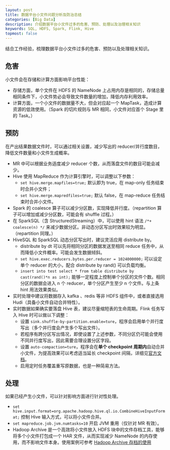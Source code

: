 ```yaml
---
layout: post
title: 数据平台小文件问题分析及防治总结
categories: [Big Data]
description: 介绍数据平台小文件过多的危害、预防、处理以及治理相关知识
keywords: SQL, HDFS, Spark, Flink, Hive
topmost: false
---
```


结合工作经验，梳理数据平台小文件过多的危害、预防以及处理相关知识。

## 危害

小文件会在存储和计算方面影响平台性能：

- 存储方面，单个文件在 HDFS 的 NameNode 上占用内存是相同的，存储总量相同条件下，小文件势必会导致文件数量的增加，降低内存利用效率。
- 计算方面，一个小文件的数据量不大，但会对应起一个 MapTask，造成计算资源的低效使用。（Spark 的切片规则与 MR 相同，小文件对应首个 Stage 里的 Task。）

## 预防

在产出结果数据文件时，可以通过相关设置，减少写出的 reducer/并行度数目，降低文件数量和小文件生成概率。

- MR 中可以根据业务适度减少 reducer 个数，从而落盘文件的数目可能会减少。
- Hive 使用 MapReduce 作为计算引擎时，可以调整以下参数：
    - `set hive.merge.mapfiles=true;` 默认即为 true，在 map-only 任务结束时合并小文件；
    - `set hive.merge.mapredfiles=true;` 默认 false，在 map-reduce 任务结束时合并小文件。
- Spark 的 coalesce 算子可以减少分区数，实现降低并行度。（repartition 算子可以增加或减少分区数，可能会有 shuffle 过程。）
- 在 SparkSQL（含 StructuredStreaming）中，可以使用 hint 语法 ` /*+ coalesce(n) */ ` 来减少数据分区。非动态分区写出时效果较为明显。（repartition 同理。）
- HiveSQL 和 SparkSQL 动态分区写出时，建议灵活应用 distribute by。
    - distribute by dt 可以先将相同分区的数据发送至相同 reduce 任务中，从而降低小文件概率。可能会发生数据倾斜。
    - `set hive.exec.reducers.bytes.per.reducer = 1024000000;` 可以设定单个 reducer 的大小，配合 distribute by rand() 可以负载均衡。
    - `insert into test select * from table distribute by cast(rand()*n as int);` 能够一定程度上控制单个分区的文件个数。相同分区的数据会进入 n 个 reducer，单个分区产生至少 n 个文件。与上条 hint 用法效果类似。
- 实时处理中建议将数据存入 kafka 、redis 等非 HDFS 组件中，或者直接选用 Hudi（具备小文件自动合并特性）。
- 实时数据如果确实要落盘 Hive 表，建议尽量缩短表的生命周期。Flink 任务写入 Hive 时可以做以下调整：
    - 设置 `sink.shuffle-by-partition.enable=ture`，程序会启用单个并行度写出（多个并行度会产生多个写出文件）。
    - 若程序有跨分区写出情况，即使设置了上述参数，不同分区仍可能会使用不同并行度写出，因此需要合理设置分区字段。
    - 设置 `auto-compaction=ture`，程序会在**单个 checkpoint 周期内**自动合并小文件，为提高效果可以考虑适当延长 checkpoint 间隔，详细见[官方文档](https://nightlies.apache.org/flink/flink-docs-release-1.12/dev/table/connectors/filesystem.html#file-compaction)。
    - 启用定时任务覆盖重写原数据，也是一种简易方法。

## 处理

如果已经产生小文件，可以针对影响方面进行针对性处理。

- `set hive.input.format=org.apache.hadoop.hive.ql.io.CombineHiveInputFormat;` 控制 Hive 输入方式，可以将小文件合并。
- `set mapreduce.job.jvm.numtasks=10` 开启 JVM 重用（仅针对 MR 有效）。
- Hadoop Archive 是一个高效将小文件放入 HDFS 块中的文件存档工具，能够将多个小文件打包成一个 HAR 文件，从而实现减少 NameNode 的内存使用，而不影响文件本身。使用案例可参考 [Hadoop Archive 存档的使用](https://www.cnblogs.com/shoufeng/p/14909921.html)